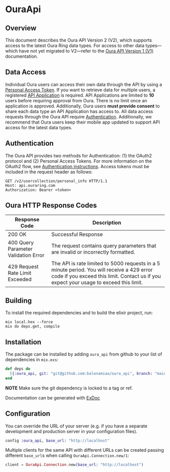# OuraApi

## Overview

This document describes the Oura API Version 2 (V2), which supports access to the latest Oura Ring data types. For access to other data types—which have not yet migrated to V2—refer to the [Oura API Version 1 (V1)](https://cloud.ouraring.com/docs/) documentation.

## Data Access
Individual Oura users can access their own data through the API by using a [Personal Access Token](https://cloud.ouraring.com/personal-access-tokens).
If you want to retrieve data for multiple users, a registered [API Application](https://cloud.ouraring.com/oauth/applications) is required.
API Applications are limited to **10** users before requiring approval from Oura. There is no limit once an application is approved.
Additionally, Oura users **must provide consent** to share each data type an API Application has access to. 
All data access requests through the Oura API require [Authentication](https://cloud.ouraring.com/docs/authentication).
Additionally, we recommend that Oura users keep their mobile app updated to support API access for the latest data types.

## Authentication
The Oura API provides two methods for Authentication: (1) the OAuth2 protocol and (2) Personal Access Tokens. For more information on the OAuth2 flow, see [Authentication instructions](https://cloud.ouraring.com/docs/authentication).
Access tokens must be included in the request header as follows:
```
GET /v2/usercollection/personal_info HTTP/1.1
Host: api.ouraring.com
Authorization: Bearer <token>
```

## Oura HTTP Response Codes
| Response Code                        | Description                                                                                                                                                                          |
|--------------------------------------|--------------------------------------------------------------------------------------------------------------------------------------------------------------------------------------|
| 200 OK                               | Successful Response                                                                                                                                                                  |
| 400 Query Parameter Validation Error | The request contains query parameters that are invalid or incorrectly formatted.                                                                                                     |
| 429 Request Rate Limit Exceeded      | The API is rate limited to 5000 requests in a 5 minute period. You will receive a 429 error code if you exceed this limit. Contact us if you expect your usage to exceed this limit. |

## Building

To install the required dependencies and to build the elixir project, run:

```console
mix local.hex --force
mix do deps.get, compile
```

## Installation
The package can be installed by adding `oura_api` from github to your list of dependencies in `mix.exs`:

```elixir
def deps do
  [{:oura_api, git: "git@github.com:balenamiaa/oura_api", branch: "main"}]
end
```

**NOTE** Make sure the git dependency is locked to a tag or ref.

Documentation can be generated with [ExDoc][]

## Configuration

You can override the URL of your server (e.g. if you have a separate development and production server in your
configuration files).

```elixir
config :oura_api, base_url: "http://localhost"
```

Multiple clients for the same API with different URLs can be created passing different `base_url`s when calling
`OuraApi.Connection.new/1`:

```elixir
client = OuraApi.Connection.new(base_url: "http://localhost")
```

[exdoc]: https://github.com/elixir-lang/ex_doc
